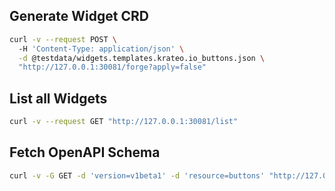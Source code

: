 ## Generate Widget CRD

```sh 
curl -v --request POST \                            
  -H 'Content-Type: application/json' \
  -d @testdata/widgets.templates.krateo.io_buttons.json \
  "http://127.0.0.1:30081/forge?apply=false"
```

## List all Widgets 

```sh 
curl -v --request GET "http://127.0.0.1:30081/list"
```

## Fetch OpenAPI Schema

```sh 
curl -v -G GET -d 'version=v1beta1' -d 'resource=buttons' "http://127.0.0.1:30081/schema"
```



